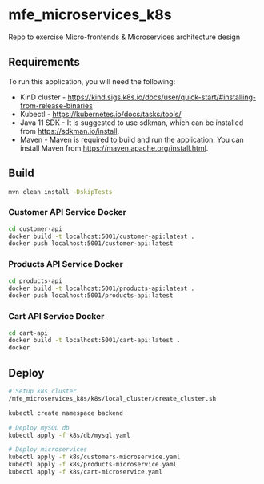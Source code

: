 # mfe_microservices_k8s
Repo to exercise Micro-frontends &amp; Microservices architecture design

## Requirements

To run this application, you will need the following:

- KinD cluster - https://kind.sigs.k8s.io/docs/user/quick-start/#installing-from-release-binaries
- Kubectl - https://kubernetes.io/docs/tasks/tools/
- Java 11 SDK - It is suggested to use sdkman, which can be installed from https://sdkman.io/install.
- Maven - Maven is required to build and run the application. You can install Maven from https://maven.apache.org/install.html.

## Build

```bash
mvn clean install -DskipTests
```

### Customer API Service Docker
```bash
cd customer-api
docker build -t localhost:5001/customer-api:latest .
docker push localhost:5001/customer-api:latest
```

### Products API Service Docker
```bash
cd products-api
docker build -t localhost:5001/products-api:latest .
docker push localhost:5001/products-api:latest
```

### Cart API Service Docker
```bash
cd cart-api
docker build -t localhost:5001/cart-api:latest .
docker 
```

## Deploy
```bash
# Setup k8s cluster
/mfe_microservices_k8s/k8s/local_cluster/create_cluster.sh

kubectl create namespace backend

# Deploy mySQL db
kubectl apply -f k8s/db/mysql.yaml

# Deploy microservices
kubectl apply -f k8s/customers-microservice.yaml
kubectl apply -f k8s/products-microservice.yaml
kubectl apply -f k8s/cart-microservice.yaml
```